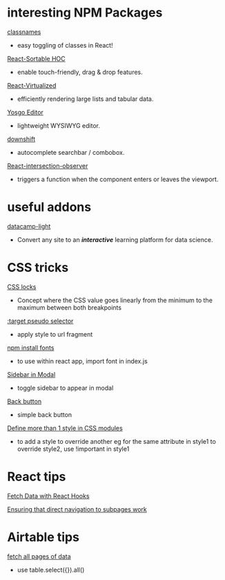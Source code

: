 
# interesting NPM Packages
 
[classnames](https://www.npmjs.com/package/classnames)
- easy toggling of classes in React!

[React-Sortable HOC](https://github.com/clauderic/react-sortable-hoc)
- enable touch-friendly, drag & drop features. 

[React-Virtualized](https://github.com/bvaughn/react-virtualized/)
- efficiently rendering large lists and tabular data. 

[Yosgo Editor](https://www.npmjs.com/package/yosgo-editor)
- lightweight WYSIWYG editor.

[downshift](https://www.npmjs.com/package/downshift)
- autocomplete searchbar / combobox.

[React-intersection-observer](https://www.npmjs.com/package/react-intersection-observer)
-  triggers a function when the component enters or leaves the viewport.

# useful addons

[datacamp-light](https://github.com/datacamp/datacamp-light)
- Convert any site to an ***interactive*** learning platform for data science.

# CSS tricks
[CSS locks](https://fvsch.com/css-locks/)
- Concept where the CSS value goes linearly from the minimum to the maximum between both breakpoints 

[:target pseudo selector](https://developer.mozilla.org/en-US/docs/Web/CSS/:target)
- apply style to url fragment

[npm install fonts](https://github.com/KyleAMathews/typefaces/tree/master/packages)
- to use within react app, import font in index.js

[Sidebar in Modal](https://codesandbox.io/s/81oplrwx2l)
- toggle sidebar to appear in modal

[Back button](https://codepen.io/ender2821/pen/LpgYOB)
- simple back button

[Define more than 1 style in CSS modules](https://stackoverflow.com/questions/33949469/using-css-modules-how-do-i-define-more-than-one-style-name)
- to add a style to override another eg for the same attribute in style1 to override style2, use !important in style1

# React tips
[Fetch Data with React Hooks](https://www.robinwieruch.de/react-hooks-fetch-data/)

[Ensuring that direct navigation to subpages work](https://stackoverflow.com/questions/27928372/react-router-urls-dont-work-when-refreshing-or-writting-manually)

# Airtable tips
[fetch all pages of data](https://github.com/Airtable/airtable.js/issues/69)
- use table.select({}).all() 
